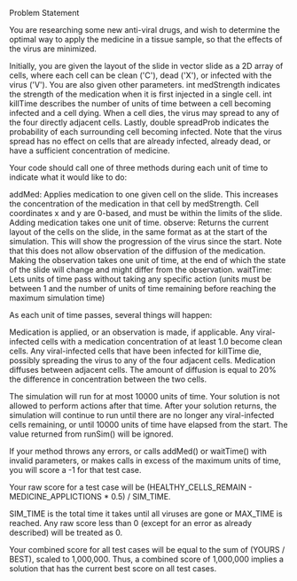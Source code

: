 Problem Statement
      
You are researching some new anti-viral drugs, and wish to determine the optimal way to apply the medicine in a tissue sample, so that the effects of the virus are minimized.



Initially, you are given the layout of the slide in vector <string> slide as a 2D array of cells, where each cell can be clean ('C'), dead ('X'), or infected with the virus ('V'). You are also given other parameters. int medStrength indicates the strength of the medication when it is first injected in a single cell. int killTime describes the number of units of time between a cell becoming infected and a cell dying. When a cell dies, the virus may spread to any of the four directly adjacent cells. Lastly, double spreadProb indicates the probability of each surrounding cell becoming infected. Note that the virus spread has no effect on cells that are already infected, already dead, or have a sufficient concentration of medicine.



Your code should call one of three methods during each unit of time to indicate what it would like to do:

addMed: Applies medication to one given cell on the slide. This increases the concentration of the medication in that cell by medStrength. Cell coordinates x and y are 0-based, and must be within the limits of the slide. Adding medication takes one unit of time.
observe: Returns the current layout of the cells on the slide, in the same format as at the start of the simulation. This will show the progression of the virus since the start. Note that this does not allow observation of the diffusion of the medication. Making the observation takes one unit of time, at the end of which the state of the slide will change and might differ from the observation.
waitTime: Lets units of time pass without taking any specific action (units must be between 1 and the number of units of time remaining before reaching the maximum simulation time)


As each unit of time passes, several things will happen:

Medication is applied, or an observation is made, if applicable.
Any viral-infected cells with a medication concentration of at least 1.0 become clean cells.
Any viral-infected cells that have been infected for killTime die, possibly spreading the virus to any of the four adjacent cells.
Medication diffuses between adjacent cells. The amount of diffusion is equal to 20% the difference in concentration between the two cells.


The simulation will run for at most 10000 units of time. Your solution is not allowed to perform actions after that time. After your solution returns, the simulation will continue to run until there are no longer any viral-infected cells remaining, or until 10000 units of time have elapsed from the start. The value returned from runSim() will be ignored.



If your method throws any errors, or calls addMed() or waitTime() with invalid parameters, or makes calls in excess of the maximum units of time, you will score a -1 for that test case.



Your raw score for a test case will be (HEALTHY_CELLS_REMAIN - MEDICINE_APPLICTIONS * 0.5) / SIM_TIME.

SIM_TIME is the total time it takes until all viruses are gone or MAX_TIME is reached. Any raw score less than 0 (except for an error as already described) will be treated as 0.



Your combined score for all test cases will be equal to the sum of (YOURS / BEST), scaled to 1,000,000. Thus, a combined score of 1,000,000 implies a solution that has the current best score on all test cases.